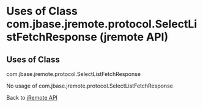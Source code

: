 # Uses of Class com.jbase.jremote.protocol.SelectListFetchResponse (jremote API)

<PageHeader />

## Uses of Class
com.jbase.jremote.protocol.SelectListFetchResponse

No usage of com.jbase.jremote.protocol.SelectListFetchResponse

Back to [jRemote API](../../../../jremote-api/README.md)



  
<PageFooter />
